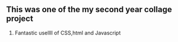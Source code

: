 ## This was one of the my second year collage project


1. Fantastic usellll of CSS,html and Javascript 
